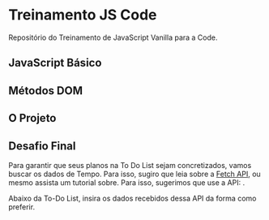 # Treinamento JS Code

Repositório do Treinamento de JavaScript Vanilla para a Code.

## JavaScript Básico


## Métodos DOM


## O Projeto


## Desafio Final
Para garantir que seus planos na To Do List sejam concretizados, vamos buscar os dados de Tempo.
Para isso, sugiro que leia sobre a [Fetch API](https://developer.mozilla.org/pt-BR/docs/Web/API/Fetch_API), ou mesmo assista um tutorial sobre.
Para isso, sugerimos que use a API: .

Abaixo da To-Do List, insira os dados recebidos dessa API da forma como preferir.